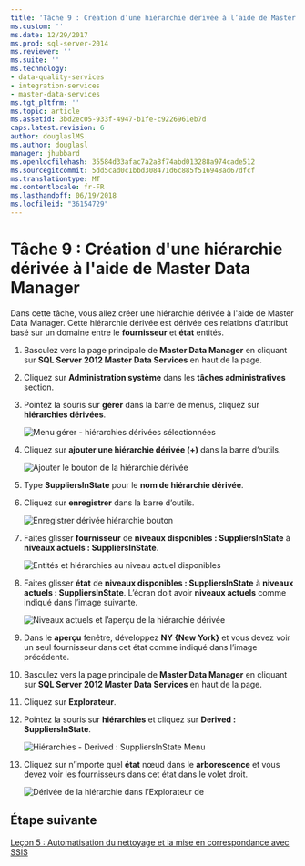 ```yaml
---
title: 'Tâche 9 : Création d’une hiérarchie dérivée à l’aide de Master Data Manager | Documents Microsoft'
ms.custom: ''
ms.date: 12/29/2017
ms.prod: sql-server-2014
ms.reviewer: ''
ms.suite: ''
ms.technology:
- data-quality-services
- integration-services
- master-data-services
ms.tgt_pltfrm: ''
ms.topic: article
ms.assetid: 3bd2ec05-933f-4947-b1fe-c9226961eb7d
caps.latest.revision: 6
author: douglaslMS
ms.author: douglasl
manager: jhubbard
ms.openlocfilehash: 35584d33afac7a2a8f74abd013288a974cade512
ms.sourcegitcommit: 5dd5cad0c1bbd308471d6c885f516948ad67dfcf
ms.translationtype: MT
ms.contentlocale: fr-FR
ms.lasthandoff: 06/19/2018
ms.locfileid: "36154729"
---
```

# <a name="task-9-creating-a-derived-hierarchy-using-master-data-manager"></a>Tâche 9 : Création d'une hiérarchie dérivée à l'aide de Master Data Manager
  Dans cette tâche, vous allez créer une hiérarchie dérivée à l'aide de Master Data Manager. Cette hiérarchie dérivée est dérivée des relations d’attribut basé sur un domaine entre le **fournisseur** et **état** entités.  
  
1.  Basculez vers la page principale de **Master Data Manager** en cliquant sur **SQL Server 2012 Master Data Services** en haut de la page.  
  
2.  Cliquez sur **Administration système** dans les **tâches administratives** section.  
  
3.  Pointez la souris sur **gérer** dans la barre de menus, cliquez sur **hiérarchies dérivées**.  
  
     ![Menu gérer - hiérarchies dérivées sélectionnées](../../2014/tutorials/media/et-creatingaderivedhierarchyusingmdm-01.jpg "Menu gérer - hiérarchies dérivées sélectionnées")  
  
4.  Cliquez sur **ajouter une hiérarchie dérivée (+)** dans la barre d’outils.  
  
     ![Ajouter le bouton de la hiérarchie dérivée](../../2014/tutorials/media/et-creatingaderivedhierarchyusingmdm-02.jpg "ajouter le bouton de la hiérarchie dérivée")  
  
5.  Type **SuppliersInState** pour le **nom de hiérarchie dérivée**.  
  
6.  Cliquez sur **enregistrer** dans la barre d’outils.  
  
     ![Enregistrer dérivée hiérarchie bouton](../../2014/tutorials/media/et-creatingaderivedhierarchyusingmdm-03.jpg "enregistrer dérivée de bouton de la hiérarchie")  
  
7.  Faites glisser **fournisseur** de **niveaux disponibles : SuppliersInState** à **niveaux actuels : SuppliersInState**.  
  
     ![Entités et hiérarchies au niveau actuel disponibles](../../2014/tutorials/media/et-creatingaderivedhierarchyusingmdm-04.jpg "entités et hiérarchies au niveau actuel disponibles")  
  
8.  Faites glisser **état** de **niveaux disponibles : SuppliersInState** à **niveaux actuels : SuppliersInState**. L’écran doit avoir **niveaux actuels** comme indiqué dans l’image suivante.  
  
     ![Niveaux actuels et l’aperçu de la hiérarchie dérivée](../../2014/tutorials/media/et-creatingaderivedhierarchyusingmdm-05.jpg "niveaux actuels et l’aperçu de la hiérarchie dérivée")  
  
9. Dans le **aperçu** fenêtre, développez **NY {New York}** et vous devez voir un seul fournisseur dans cet état comme indiqué dans l’image précédente.  
  
10. Basculez vers la page principale de **Master Data Manager** en cliquant sur **SQL Server 2012 Master Data Services** en haut de la page.  
  
11. Cliquez sur **Explorateur**.  
  
12. Pointez la souris sur **hiérarchies** et cliquez sur **Derived : SuppliersInState**.  
  
     ![Hiérarchies - Derived : SuppliersInState Menu](../../2014/tutorials/media/et-creatingaderivedhierarchyusingmdm-06.jpg "hiérarchies - Derived : SuppliersInState Menu")  
  
13. Cliquez sur n’importe quel **état** nœud dans le **arborescence** et vous devez voir les fournisseurs dans cet état dans le volet droit.  
  
     ![Dérivée de la hiérarchie dans l’Explorateur de](../../2014/tutorials/media/et-creatingaderivedhierarchyusingmdm-07.jpg "dérivée de hiérarchie dans l’Explorateur")  
  
## <a name="next-step"></a>Étape suivante  
 [Leçon 5 : Automatisation du nettoyage et la mise en correspondance avec SSIS](../../2014/tutorials/lesson-5-automating-the-cleansing-and-matching-using-ssis.md)  
  
  